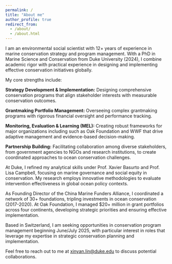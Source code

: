 ```yaml
---
permalink: /
title: "About me"
author_profile: true
redirect_from: 
  - /about/
  - /about.html
---
```


I am an environmental social scientist with 12+ years of experience in marine conservation strategy and program management. With a PhD in Marine Science and Conservation from Duke University (2024), I combine academic rigor with practical experience in designing and implementing effective conservation initiatives globally.

My core strengths include:

**Strategy Development & Implementation:** Designing comprehensive conservation programs that align stakeholder interests with measurable conservation outcomes.

**Grantmaking Portfolio Management:** Overseeing complex grantmaking programs with rigorous financial oversight and performance tracking.

**Monitoring, Evaluation & Learning (MEL):** Creating robust frameworks for major organizations including such as Oak Foundation and WWF that drive adaptive management and evidence-based decision-making.

**Partnership Building:** Facilitating collaboration among diverse stakeholders, from government agencies to NGOs and research institutions, to create coordinated approaches to ocean conservation challenges.

At Duke, I refined my analytical skills under Prof. Xavier Basurto and Prof. Lisa Campbell, focusing on marine governance and social equity in conservation. My research employs innovative methodologies to evaluate intervention effectiveness in global ocean policy contexts.

As Founding Director of the China Marine Funders Alliance, I coordinated a network of 30+ foundations, tripling investments in ocean conservation (2017-2020). At Oak Foundation, I managed $20+ million in grant portfolios across four continents, developing strategic priorities and ensuring effective implementation.

Based in Switzerland, I am seeking opportunities in conservation program management beginning June/July 2025, with particular interest in roles that leverage my expertise in strategic conservation planning and implementation.

Feel free to reach out to me at xinyan.lin@duke.edu to discuss potential collaborations.

